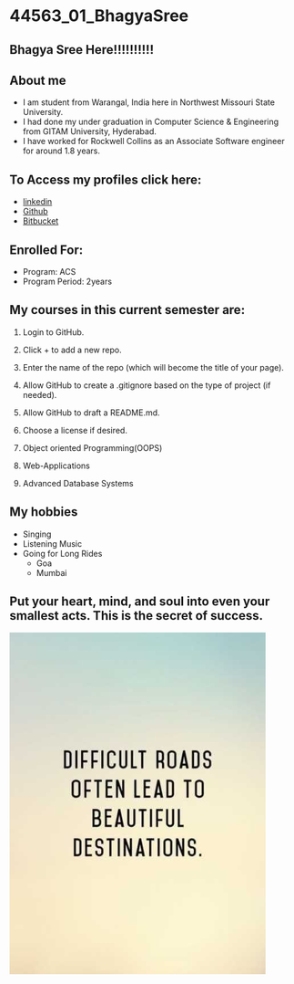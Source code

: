 # 44563_01_BhagyaSree
## Bhagya Sree Here!!!!!!!!!!
## About me
- I am student from Warangal, India here in Northwest Missouri State University.
- I had done my under graduation in Computer Science & Engineering from GITAM University, Hyderabad.
- I have worked for Rockwell Collins as an Associate Software engineer for around 1.8 years. 
## To Access my profiles click here:
- [linkedin](https://www.linkedin.com/in/bhagya-sree-chanda-067152117/)
- [Github](https://github.com/bhagyasree2895/)
- [Bitbucket](https://bitbucket.org/Bhagyasree2895/)
## Enrolled For:
- Program: ACS
- Program Period: 2years
## My courses in this current semester are:

1. Login to GitHub.
1. Click + to add a new repo. 
1. Enter the name of the repo (which will become the title of your page). 
1. Allow GitHub to create a .gitignore based on the type of project (if needed). 
1. Allow GitHub to draft a README.md. 
1. Choose a license if desired. 

1. Object oriented Programming(OOPS)
1. Web-Applications
1. Advanced Database Systems
## My hobbies
- Singing
- Listening Music
- Going for Long Rides
    - Goa
    - Mumbai
## Put your heart, mind, and soul into even your smallest acts. This is the secret of success.
![For_Image](Image1.jpg)


